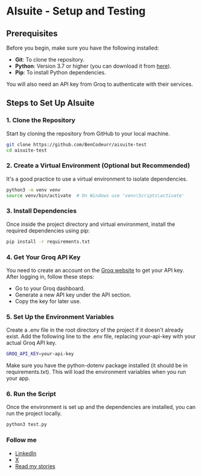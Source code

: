 # AIsuite - Setup and Testing

## Prerequisites

Before you begin, make sure you have the following installed:

- **Git**: To clone the repository.
- **Python**: Version 3.7 or higher (you can download it from [here](https://www.python.org/)).
- **Pip**: To install Python dependencies.

You will also need an API key from Groq to authenticate with their services.

## Steps to Set Up AIsuite

### 1. Clone the Repository

Start by cloning the repository from GitHub to your local machine.

```bash
git clone https://github.com/BenCodeurr/aisuite-test
cd aisuite-test
```

### 2. Create a Virtual Environment (Optional but Recommended)

It's a good practice to use a virtual environment to isolate dependencies.

```bash
python3 -m venv venv
source venv/bin/activate  # On Windows use 'venv\Scripts\activate'
```

### 3. Install Dependencies

Once inside the project directory and virtual environment, install the required dependencies using pip:

```bash
pip install -r requirements.txt
```

### 4. Get Your Groq API Key
You need to create an account on the [Groq website](https://groq.com/) to get your API key. After logging in, follow these steps:
- Go to your Groq dashboard.
- Generate a new API key under the API section.
- Copy the key for later use.

### 5. Set Up the Environment Variables
Create a .env file in the root directory of the project if it doesn't already exist. Add the following line to the .env file, replacing your-api-key with your actual Groq API key.

```bash
GROQ_API_KEY=your-api-key
```

Make sure you have the python-dotenv package installed (it should be in requirements.txt). This will load the environment variables when you run your app.

### 6. Run the Script
Once the environment is set up and the dependencies are installed, you can run the project locally.

```bash
python3 test.py
```

### Follow me
- [LinkedIn](https://www.linkedin.com/in/benmukanirwa/)
- [X](https://x.com/benmukanirwa)
- [Read my stories](https://medium.com/@benmukanirwa)


